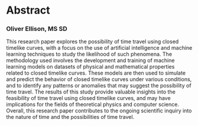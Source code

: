 # Abstract

### Oliver Ellison, MS SD

This research paper explores the possibility of time travel using closed timelike curves, with a focus on the use of artificial intelligence and machine learning techniques to study the likelihood of such phenomena. The methodology used involves the development and training of machine learning models on datasets of physical and mathematical properties related to closed timelike curves. These models are then used to simulate and predict the behavior of closed timelike curves under various conditions, and to identify any patterns or anomalies that may suggest the possibility of time travel. The results of this study provide valuable insights into the feasibility of time travel using closed timelike curves, and may have implications for the fields of theoretical physics and computer science. Overall, this research paper contributes to the ongoing scientific inquiry into the nature of time and the possibilities of time travel. 
